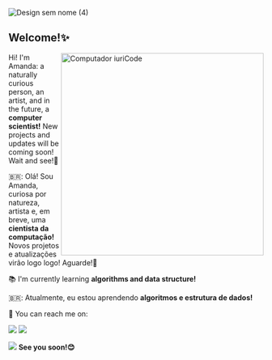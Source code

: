 ![Design sem nome (4)](https://user-images.githubusercontent.com/66084295/160939880-859a7da7-f0fb-4ca2-8a77-88c9b30075a3.png)
### <h2> Welcome!✨ </h2> 

<img src="https://raw.githubusercontent.com/MicaelliMedeiros/micaellimedeiros/master/image/computer-illustration.png" min-width="400px" max-width="400px" width="400px" align="right" alt="Computador iuriCode">

<p align="left"> 
  Hi! I'm Amanda: a naturally curious person, an artist, and in the future, a <strong>computer scientist!</strong>
  New projects and updates will be coming soon! Wait and see!🎇
  
  🇧🇷: Olá! Sou Amanda, curiosa por natureza, artista e, em breve, uma <strong>cientista da computação!</strong>
  Novos projetos e atualizações virão logo logo! Aguarde!🎇
</p>

<p align="left">
  📚 I'm currently learning <strong>algorithms and data structure!</strong>
  
  🇧🇷: Atualmente, eu estou aprendendo <strong>algoritmos e estrutura de dados!</strong>
</p>

<p align="left">
  💌 You can reach me on:
</p>

<p align="left">
  <a href="mailto:amandaarrudamelo@gmail.com" alt="Gmail">
  <img src="https://img.shields.io/badge/-Gmail-FF0000?style=flat-square&labelColor=FF0000&logo=gmail&logoColor=white&link=mailto:amandaarrudamelo@gmail.com" /></a>

  <a href="https://www.linkedin.com/in/amandaarrudamelo/" alt="Linkedin">
  <img src="https://img.shields.io/badge/-Linkedin-0e76a8?style=flat-square&logo=Linkedin&logoColor=white&link=https://www.linkedin.com/in/amandaarrudamelo/" /></a>
<!--
  <a href="https://contate.me/amandaarruda" alt="WhatsApp">
  <img src="https://img.shields.io/badge/-WhatsApp-25d366?style=flat-square&labelColor=25d366&logo=whatsapp&logoColor=white&link=https://contate.me/amandaarruda"/></a>
-->  
  </p>

<img src= "https://c.tenor.com/6_-osAtLuHUAAAAi/wave-cute.gif"> <strong>See you soon!😊</strong>
